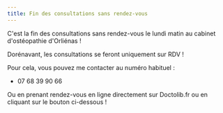 ```yaml
---
title: Fin des consultations sans rendez-vous
---
```


C'est la fin des consultations sans rendez-vous le lundi matin au cabinet d'ostéopathie d'Orliénas !

Dorénavant, les consultations se feront uniquement sur RDV !

Pour cela, vous pouvez me contacter au numéro habituel :

- 07 68 39 90 66

Ou en prenant rendez-vous en ligne directement sur Doctolib.fr ou en cliquant sur le bouton ci-dessous !
